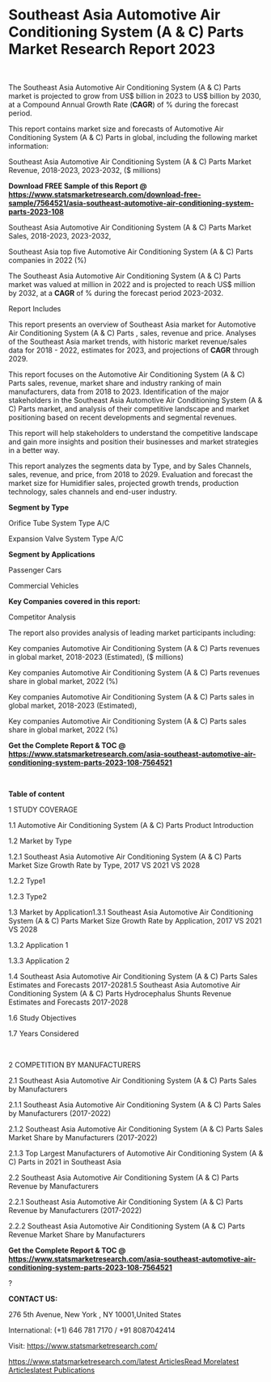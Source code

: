 <h1>Southeast Asia Automotive Air Conditioning System (A & C) Parts Market Research Report 2023</h1><br/><p>The Southeast Asia Automotive Air Conditioning System (A & C) Parts market is projected to grow from US$ billion in 2023 to US$ billion by 2030, at a Compound Annual Growth Rate (<strong>CAGR</strong>) of % during the forecast period.</p>
 
 
 
 <p>This report contains market size and forecasts of Automotive Air Conditioning System (A & C) Parts in global, including the following market information:</p>
 
 
 
 <p>Southeast Asia Automotive Air Conditioning System (A & C) Parts Market Revenue, 2018-2023, 2023-2032, ($ millions)</p>
 
 
 
 <p><strong>Download FREE Sample of this Report @ <a href="https://www.statsmarketresearch.com/download-free-sample/7564521/asia-southeast-automotive-air-conditioning-system-parts-2023-108">https://www.statsmarketresearch.com/download-free-sample/7564521/asia-southeast-automotive-air-conditioning-system-parts-2023-108</a></strong></p>
 
 
 
 <p>Southeast Asia Automotive Air Conditioning System (A & C) Parts Market Sales, 2018-2023, 2023-2032,</p>
 
 
 
 <p>Southeast Asia top five Automotive Air Conditioning System (A & C) Parts companies in 2022 (%)</p>
 
 
 
 <p>The Southeast Asia Automotive Air Conditioning System (A & C) Parts market was valued at million in 2022 and is projected to reach US$ million by 2032, at a <strong>CAGR</strong> of % during the forecast period 2023-2032.</p>
 
 
 
 <p>Report Includes</p>
 
 
 
 <p>This report presents an overview of Southeast Asia market for Automotive Air Conditioning System (A & C) Parts , sales, revenue and price. Analyses of the Southeast Asia market trends, with historic market revenue/sales data for 2018 - 2022, estimates for 2023, and projections of <strong>CAGR</strong> through 2029.</p>
 
 
 
 <p>This report focuses on the Automotive Air Conditioning System (A & C) Parts sales, revenue, market share and industry ranking of main manufacturers, data from 2018 to 2023. Identification of the major stakeholders in the Southeast Asia Automotive Air Conditioning System (A & C) Parts market, and analysis of their competitive landscape and market positioning based on recent developments and segmental revenues.</p>
 
 
 
 <p>This report will help stakeholders to understand the competitive landscape and gain more insights and position their businesses and market strategies in a better way.</p>
 
 
 
 <p>This report analyzes the segments data by Type, and by Sales Channels, sales, revenue, and price, from 2018 to 2029. Evaluation and forecast the market size for Humidifier sales, projected growth trends, production technology, sales channels and end-user industry.</p>
 
 
 
 <p><strong>Segment by Type</strong></p>
 
 
 
 <p>Orifice Tube System Type A/C</p>
 
 
 
 <p>Expansion Valve System Type A/C</p>
 
 
 
 <p><strong>Segment <strong><strong>by Applications</strong></strong></strong></p>
 
 
 
 <p>Passenger Cars</p>
 
 
 
 <p>Commercial Vehicles</p>
 
 
 
 <p><strong>Key Companies covered in this report:</strong></p>
 
 
 
 <p>Competitor Analysis</p>
 
 
 
 <p>The report also provides analysis of leading market participants including:</p>
 
 
 
 <p>Key companies Automotive Air Conditioning System (A & C) Parts revenues in global market, 2018-2023 (Estimated), ($ millions)</p>
 
 
 
 <p>Key companies Automotive Air Conditioning System (A & C) Parts revenues share in global market, 2022 (%)</p>
 
 
 
 <p>Key companies Automotive Air Conditioning System (A & C) Parts sales in global market, 2018-2023 (Estimated),</p>
 
 
 
 <p>Key companies Automotive Air Conditioning System (A & C) Parts sales share in global market, 2022 (%)</p>
 
 
 
 <div><b>Get the Complete Report & TOC @ <a href="https://www.statsmarketresearch.com/asia-southeast-automotive-air-conditioning-system-parts-2023-108-7564521">https://www.statsmarketresearch.com/asia-southeast-automotive-air-conditioning-system-parts-2023-108-7564521</a></b></div>
 
 
 
 <p><br />
 
 <b>Table of content</b></p>
 
 
 
 <p>1 STUDY COVERAGE<br />
 
 1.1 Automotive Air Conditioning System (A & C) Parts Product Introduction<br />
 
 1.2 Market by Type<br />
 
 1.2.1 Southeast Asia Automotive Air Conditioning System (A & C) Parts Market Size Growth Rate by Type, 2017 VS 2021 VS 2028<br />
 
 1.2.2 Type1<br />
 
 1.2.3 Type2<br />
 
 1.3 Market by Application1.3.1 Southeast Asia Automotive Air Conditioning System (A & C) Parts Market Size Growth Rate by Application, 2017 VS 2021 VS 2028<br />
 
 1.3.2 Application 1<br />
 
 1.3.3 Application 2<br />
 
 1.4 Southeast Asia Automotive Air Conditioning System (A & C) Parts Sales Estimates and Forecasts 2017-20281.5 Southeast Asia Automotive Air Conditioning System (A & C) Parts Hydrocephalus Shunts Revenue Estimates and Forecasts 2017-2028<br />
 
 1.6 Study Objectives<br />
 
 1.7 Years Considered<br />
 
 <br />
 
 2 COMPETITION BY MANUFACTURERS<br />
 
 2.1 Southeast Asia Automotive Air Conditioning System (A & C) Parts Sales by Manufacturers<br />
 
 2.1.1 Southeast Asia Automotive Air Conditioning System (A & C) Parts Sales by Manufacturers (2017-2022)<br />
 
 2.1.2 Southeast Asia Automotive Air Conditioning System (A & C) Parts Sales Market Share by Manufacturers (2017-2022)<br />
 
 2.1.3 Top Largest Manufacturers of Automotive Air Conditioning System (A & C) Parts in 2021 in Southeast Asia<br />
 
 2.2 Southeast Asia Automotive Air Conditioning System (A & C) Parts Revenue by Manufacturers<br />
 
 2.2.1 Southeast Asia Automotive Air Conditioning System (A & C) Parts Revenue by Manufacturers (2017-2022)<br />
 
 2.2.2 Southeast Asia Automotive Air Conditioning System (A & C) Parts Revenue Market Share by Manufacturers</p>
 
 
 
 <div><b>Get the Complete Report & TOC @ <a href="https://www.statsmarketresearch.com/asia-southeast-automotive-air-conditioning-system-parts-2023-108-7564521">https://www.statsmarketresearch.com/asia-southeast-automotive-air-conditioning-system-parts-2023-108-7564521</a></b></div>
 
 
 
 <p>? </p>
 
 
 
 <p><b>CONTACT US:</b><br />
 
 276 5th Avenue, New York , NY 10001,United States<br />
 
 International: (+1) 646 781 7170 / +91 8087042414<br />
 
 Visit: <a href="https://www.statsmarketresearch.com/">https://www.statsmarketresearch.com/</a><br />
 
 <a href="https://gyeongbokgung.com">https://www.statsmarketresearch.com/</a><a href="https://hallyeomaritime.com">latest Articles</a><a href="https://jingwansa.com">Read More</a><a href="https://nguoiviet.jp/">latest Articles</a><a href="https://www.intelmarketresearch.com/">latest Publications</a></p>
